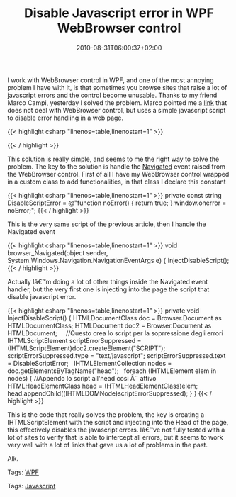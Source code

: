 ﻿---
title: "Disable Javascript error in WPF WebBrowser control"
description: ""
date: 2010-08-31T06:00:37+02:00
draft: false
tags: [Javascript,WPF]
categories: [WPF]
---
I work with WebBrowser control in WPF, and one of the most annoying problem I have with it, is that sometimes you browse sites that raise a lot of javascript errors and the control become unusable. Thanks to my friend Marco Campi, yesterday I solved the problem. Marco pointed me a [link](http://andylangton.co.uk/articles/javascript/disable-javascript-errors/) that does not deal with WebBrowser control, but uses a simple javascript script to disable error handling in a web page.

{{< highlight csharp "linenos=table,linenostart=1" >}}
<script type="text/javascript">   1: 
 
function noError(){return true;}
window.onerror = noError;
 
</script>
{{< / highlight >}}

This solution is really simple, and seems to me the right way to solve the problem. The key to the solution is handle the [Navigated](http://msdn.microsoft.com/en-us/library/system.windows.controls.webbrowser.navigated%28VS.90%29.aspx) event raised from the WebBrowser control. First of all I have my WebBrowser control wrapped in a custom class to add functionalities, in that class I declare this constant

{{< highlight csharp "linenos=table,linenostart=1" >}}
private const string DisableScriptError =
@"function noError() {
return true;
}
window.onerror = noError;";
{{< / highlight >}}

This is the very same script of the previous article, then I handle the Navigated event

{{< highlight csharp "linenos=table,linenostart=1" >}}
void browser_Navigated(object sender, System.Windows.Navigation.NavigationEventArgs e)
{
InjectDisableScript();
{{< / highlight >}}

Actually Iâ€™m doing a lot of other things inside the Navigated event handler, but the very first one is injecting into the page the script that disable javascript error.

{{< highlight csharp "linenos=table,linenostart=1" >}}
private void InjectDisableScript()
{
HTMLDocumentClass doc = Browser.Document as HTMLDocumentClass;
HTMLDocument doc2 = Browser.Document as HTMLDocument;
 
 
//Questo crea lo script per la soprressione degli errori
IHTMLScriptElement scriptErrorSuppressed = (IHTMLScriptElement)doc2.createElement("SCRIPT");
scriptErrorSuppressed.type = "text/javascript";
scriptErrorSuppressed.text = DisableScriptError;
 
IHTMLElementCollection nodes = doc.getElementsByTagName("head");
 
foreach (IHTMLElement elem in nodes)
{
//Appendo lo script all'head cosi Ã¨ attivo
 
HTMLHeadElementClass head = (HTMLHeadElementClass)elem;
head.appendChild((IHTMLDOMNode)scriptErrorSuppressed);
}
}
{{< / highlight >}}

This is the code that really solves the problem, the key is creating a IHTMLScriptElement with the script and injecting into the Head of the page, this effectively disables the javascript errors. Iâ€™ve not fully tested with a lot of sites to verify that is able to intercept all errors, but it seems to work very well with a lot of links that gave us a lot of problems in the past.

Alk.

Tags: [WPF](http://technorati.com/tag/WPF)

Tags: [Javascript](http://technorati.com/tag/Javascript)
